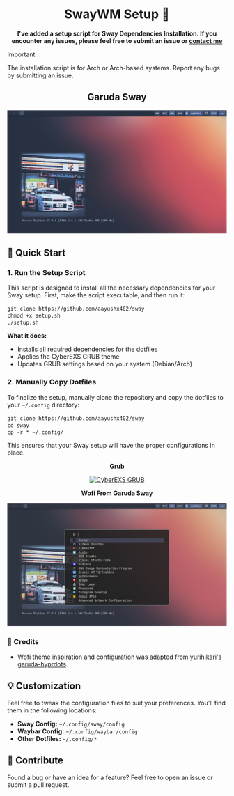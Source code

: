 <h1 align="center">SwayWM Setup 🚀</h1>

<p align="center"><strong>I've added a setup script for Sway Dependencies Installation. If you encounter any issues, please feel free to submit an issue or <a href="mailto:aayushchalise8@gmail.com">contact me</a></strong>


> [!IMPORTANT]
> The installation script is for Arch or Arch-based systems. Report any bugs by submitting an issue.

<h2 align="center">Garuda Sway</h2>
<p align="center">
  <a href="/" target="_blank" rel="noreferrer"><img src="https://github.com/aayushx402/Linux-Background/blob/main/IMG_20240706_232523.png" alt="Garuda Sway"></a>
</p>

<h2>🚀 Quick Start</h2>

<h3>1. Run the Setup Script</h3>
<p>This script is designed to install all the necessary dependencies for your Sway setup. First, make the script executable, and then run it:</p>

<pre><code>git clone https://github.com/aayushx402/sway
chmod +x setup.sh
./setup.sh</code></pre>

<p><strong>What it does:</strong></p>
<ul>
  <li>Installs all required dependencies for the dotfiles</li>
  <li>Applies the CyberEXS GRUB theme</li>
  <li>Updates GRUB settings based on your system (Debian/Arch)</li>
</ul>

<h3>2. Manually Copy Dotfiles</h3>
<p>To finalize the setup, manually clone the repository and copy the dotfiles to your <code>~/.config</code> directory:</p>

<pre><code>git clone https://github.com/aayushx402/sway
cd sway
cp -r * ~/.config/</code></pre>

<p>This ensures that your Sway setup will have the proper configurations in place.</p>

<p align="center"><strong>Grub</strong></p>
<p align="center">
  <a href="/" target="_blank" rel="noreferrer"><img src="https://github.com/Jacksaur/Gorgeous-GRUB/blob/main/Images/CyberEXS.png" alt="CyberEXS GRUB"></a>
</p>

<p align="center"><strong>Wofi From Garuda Sway</strong> </p>
<p align="center">
  <a href="/" target="_blank" rel="noreferrer"><img src="https://github.com/aayushx402/Linux-Background/blob/main/swappy-20240706-232843.png" alt="Wofi"></a>
</p>

<h3>🎨 Credits</h3>
<ul>
  <li>Wofi theme inspiration and configuration was adapted from <a href="https://github.com/yurihikari/garuda-hyprdots">yurihikari's garuda-hyprdots</a>.</li>
</ul>

<h2>💡 Customization</h2>
<p>Feel free to tweak the configuration files to suit your preferences. You’ll find them in the following locations:</p>
<ul>
  <li><strong>Sway Config:</strong> <code>~/.config/sway/config</code></li>
  <li><strong>Waybar Config:</strong> <code>~/.config/waybar/config</code></li>
  <li><strong>Other Dotfiles:</strong> <code>~/.config/*</code></li>
</ul>

<h2>🎉 Contribute</h2>
<p>Found a bug or have an idea for a feature? Feel free to open an issue or submit a pull request.</p>
